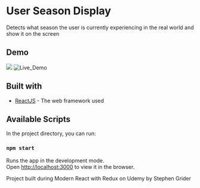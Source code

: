# User Season Display

Detects what season the user is currently experiencing in the real world and show it on the screen

## Demo

![](https://media.giphy.com/media/t60kWX6RPRqucUPkGp/giphy.gif)
![Live_Demo](https://season-display.netlify.com/)

## Built with

* [ReactJS](https://reactjs.org/) - The web framework used

## Available Scripts

In the project directory, you can run:

### `npm start`

Runs the app in the development mode.<br>
Open [http://localhost:3000](http://localhost:3000) to view it in the browser.

Project built during Modern React with Redux on Udemy by Stephen Grider

